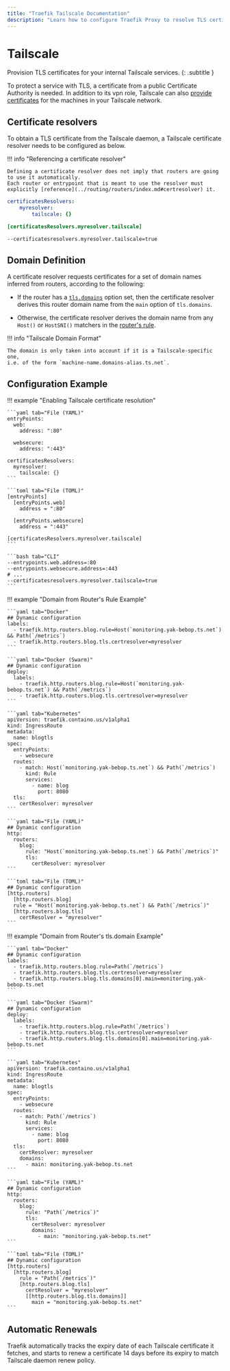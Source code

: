 ```yaml
---
title: "Traefik Tailscale Documentation"
description: "Learn how to configure Traefik Proxy to resolve TLS certificates for your Tailscale services. Read the technical documentation."
---
```


# Tailscale

Provision TLS certificates for your internal Tailscale services.
{: .subtitle }

To protect a service with TLS, a certificate from a public Certificate Authority is needed.
In addition to its vpn role, Tailscale can also [provide certificates](https://tailscale.com/kb/1153/enabling-https/) for the machines in your Tailscale network.

## Certificate resolvers

To obtain a TLS certificate from the Tailscale daemon,
a Tailscale certificate resolver needs to be configured as below.

!!! info "Referencing a certificate resolver"

    Defining a certificate resolver does not imply that routers are going to use it automatically.
    Each router or entrypoint that is meant to use the resolver must explicitly [reference](../routing/routers/index.md#certresolver) it.

```yaml tab="File (YAML)"
certificatesResolvers:
    myresolver:
        tailscale: {}
```

```toml tab="File (TOML)"
[certificatesResolvers.myresolver.tailscale]
```

```bash tab="CLI"
--certificatesresolvers.myresolver.tailscale=true
```

## Domain Definition

A certificate resolver requests certificates for a set of domain names inferred from routers, according to the following:

- If the router has a [`tls.domains`](../routing/routers/index.md#domains) option set,
  then the certificate resolver derives this router domain name from the `main` option of `tls.domains`.

- Otherwise, the certificate resolver derives the domain name from any `Host()` or `HostSNI()` matchers
  in the [router's rule](../routing/routers/index.md#rule).

!!! info "Tailscale Domain Format"

    The domain is only taken into account if it is a Tailscale-specific one,
    i.e. of the form `machine-name.domains-alias.ts.net`.

## Configuration Example

!!! example "Enabling Tailscale certificate resolution"

    ```yaml tab="File (YAML)"
    entryPoints:
      web:
        address: ":80"

      websecure:
        address: ":443"

    certificatesResolvers:
      myresolver:
        tailscale: {}
    ```

    ```toml tab="File (TOML)"
    [entryPoints]
      [entryPoints.web]
        address = ":80"

      [entryPoints.websecure]
        address = ":443"

    [certificatesResolvers.myresolver.tailscale]
    ```

    ```bash tab="CLI"
    --entrypoints.web.address=:80
    --entrypoints.websecure.address=:443
    # ...
    --certificatesresolvers.myresolver.tailscale=true
    ```

!!! example "Domain from Router's Rule Example"

    ```yaml tab="Docker"
    ## Dynamic configuration
    labels:
      - traefik.http.routers.blog.rule=Host(`monitoring.yak-bebop.ts.net`) && Path(`/metrics`)
      - traefik.http.routers.blog.tls.certresolver=myresolver
    ```

    ```yaml tab="Docker (Swarm)"
    ## Dynamic configuration
    deploy:
      labels:
        - traefik.http.routers.blog.rule=Host(`monitoring.yak-bebop.ts.net`) && Path(`/metrics`)
        - traefik.http.routers.blog.tls.certresolver=myresolver
    ```

    ```yaml tab="Kubernetes"
    apiVersion: traefik.containo.us/v1alpha1
    kind: IngressRoute
    metadata:
      name: blogtls
    spec:
      entryPoints:
        - websecure
      routes:
        - match: Host(`monitoring.yak-bebop.ts.net`) && Path(`/metrics`)
          kind: Rule
          services:
            - name: blog
              port: 8080
      tls:
        certResolver: myresolver
    ```

    ```yaml tab="File (YAML)"
    ## Dynamic configuration
    http:
      routers:
        blog:
          rule: "Host(`monitoring.yak-bebop.ts.net`) && Path(`/metrics`)"
          tls:
            certResolver: myresolver
    ```

    ```toml tab="File (TOML)"
    ## Dynamic configuration
    [http.routers]
      [http.routers.blog]
      rule = "Host(`monitoring.yak-bebop.ts.net`) && Path(`/metrics`)"
      [http.routers.blog.tls]
        certResolver = "myresolver"
    ```

!!! example "Domain from Router's tls.domain Example"

    ```yaml tab="Docker"
    ## Dynamic configuration
    labels:
      - traefik.http.routers.blog.rule=Path(`/metrics`)
      - traefik.http.routers.blog.tls.certresolver=myresolver
      - traefik.http.routers.blog.tls.domains[0].main=monitoring.yak-bebop.ts.net
    ```

    ```yaml tab="Docker (Swarm)"
    ## Dynamic configuration
    deploy:
      labels:
        - traefik.http.routers.blog.rule=Path(`/metrics`)
        - traefik.http.routers.blog.tls.certresolver=myresolver
        - traefik.http.routers.blog.tls.domains[0].main=monitoring.yak-bebop.ts.net
    ```

    ```yaml tab="Kubernetes"
    apiVersion: traefik.containo.us/v1alpha1
    kind: IngressRoute
    metadata:
      name: blogtls
    spec:
      entryPoints:
        - websecure
      routes:
        - match: Path(`/metrics`)
          kind: Rule
          services:
            - name: blog
              port: 8080
      tls:
        certResolver: myresolver
        domains:
          - main: monitoring.yak-bebop.ts.net
    ```

    ```yaml tab="File (YAML)"
    ## Dynamic configuration
    http:
      routers:
        blog:
          rule: "Path(`/metrics`)"
          tls:
            certResolver: myresolver
            domains:
              - main: "monitoring.yak-bebop.ts.net"
    ```

    ```toml tab="File (TOML)"
    ## Dynamic configuration
    [http.routers]
      [http.routers.blog]
        rule = "Path(`/metrics`)"
        [http.routers.blog.tls]
          certResolver = "myresolver"
          [[http.routers.blog.tls.domains]]
            main = "monitoring.yak-bebop.ts.net"
    ```

## Automatic Renewals

Traefik automatically tracks the expiry date of each Tailscale certificate it fetches,
and starts to renew a certificate 14 days before its expiry to match Tailscale daemon renew policy.

